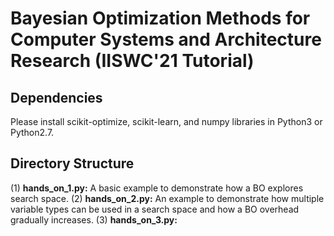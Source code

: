# Bayesian Optimization Methods for Computer Systems and Architecture Research (IISWC'21 Tutorial)

## Dependencies
Please install scikit-optimize, scikit-learn, and numpy libraries in Python3 or Python2.7.

## Directory Structure
(1) **hands_on_1.py:** A basic example to demonstrate how a BO explores search space.
(2) **hands_on_2.py:** An example to demonstrate how multiple variable types can be used in a search space and how a BO overhead gradually increases.
(3) **hands_on_3.py:** 
